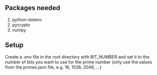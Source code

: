 ## Packages needed
1. python-dotenv
2. pycrypto
3. numpy

## Setup
Create a .env file in the root directory with BIT_NUMBER and set it to the number of bits you want to use for the prime number (only use the values from the primes.json file, e.g. 16, 1536, 2048, ...)